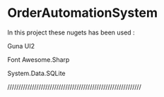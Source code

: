 # OrderAutomationSystem
In this project these nugets has been used :  

Guna UI2 

Font Awesome.Sharp

System.Data.SQLite

////////////////////////////////////////////////////////////
